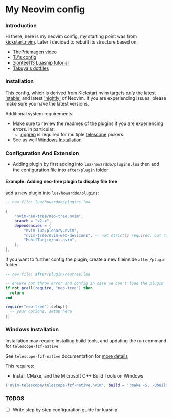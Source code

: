# My Neovim config

### Introduction

Hi there, here is my neovim config, my starting point was from [kickstart.nvim](https://github.com/nvim-lua/kickstart.nvim). Later I decided to rebuilt its structure based on:
- [ThePriemagen video](https://youtu.be/w7i4amO_zaE)
- [TJ's config](https://github.dev/tjdevries/config_manager)
- [ziontee113 Luasnip tutorial](https://youtu.be/ub0REXjhpmk)
- [Takuya's dotfiles](https://github.com/craftzdog/dotfiles-public)

### Installation

This config, which is derived from Kickstart.nvim targets *only* the latest ['stable'](https://github.com/neovim/neovim/releases/tag/stable) and latest ['nightly'](https://github.com/neovim/neovim/releases/tag/nightly) of Neovim. If you are experiencing issues, please make sure you have the latest versions.


Additional system requirements:
- Make sure to review the readmes of the plugins if you are experiencing errors. In particular:
  - [ripgrep](https://github.com/BurntSushi/ripgrep#installation) is required for multiple [telescope](https://github.com/nvim-telescope/telescope.nvim#suggested-dependencies) pickers.
- See as well [Windows Installation](#Windows-Installation)

### Configuration And Extension

* Adding plugin by first adding into `lua/howarddo/plugins.lua` then add the configuration file into `after/plugin` folder 

#### Example: Adding neo-tree plugin to display file tree

add a new plugin into `lua/howarddo/plugins`:

```lua
-- new file: lua/howarddo/plugins.lua

{
    "nvim-neo-tree/neo-tree.nvim",
    branch = "v2.x",
    dependencies = {
        "nvim-lua/plenary.nvim",
        "nvim-tree/nvim-web-devicons", -- not strictly required, but recommended
        "MunifTanjim/nui.nvim",
    },
},
```

If you want to further config the plugin, create a new fileinside `after/plugin` folder

```lua
-- new file: after/plugin/neotree.lua

-- ensure not throw error and config in case we can't load the plugin
if not pcall(require, "neo-tree") then
  return
end

require("neo-tree").setup({
  -- your options, setup here
})
```

### Windows Installation

Installation may require installing build tools, and updating the run command for `telescope-fzf-native`

See `telescope-fzf-native` documentation for [more details](https://github.com/nvim-telescope/telescope-fzf-native.nvim#installation)

This requires:

- Install CMake, and the Microsoft C++ Build Tools on Windows

```lua
{'nvim-telescope/telescope-fzf-native.nvim', build = 'cmake -S. -Bbuild -DCMAKE_BUILD_TYPE=Release && cmake --build build --config Release && cmake --install build --prefix build' }
```
### TODOS
- [ ] Write step by step configuration guide for luasnip
